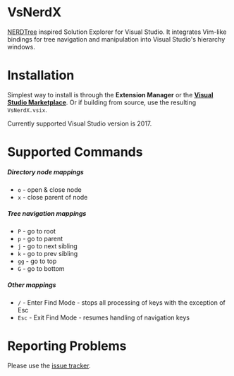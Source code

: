 # VsNerdX
[NERDTree](https://github.com/scrooloose/nerdtree) inspired Solution Explorer for Visual Studio. It integrates Vim-like bindings for tree navigation and manipulation into Visual Studio's hierarchy windows.

# Installation
Simplest way to install is through the **Extension Manager** or the **[Visual Studio Marketplace](https://marketplace.visualstudio.com/items?itemName=mstevius.vs-nerdx-solution-explorer)**.
Or if building from source, use the resulting `VsNerdX.vsix`.

Currently supported Visual Studio version is 2017.

# Supported Commands
##### Directory node mappings
* `o` - open & close node
* `x` - close parent of node
##### Tree navigation mappings
* `P` - go to root
* `p` - go to parent
* `j` -  go to next sibling
* `k` - go to prev sibling
* `gg` - go to top
* `G` -  go to bottom
##### Other mappings
* `/` - Enter Find Mode - stops all processing of keys with the exception of Esc
* `Esc` - Exit Find Mode - resumes handling of navigation keys

# Reporting Problems
Please use the [issue tracker](https://github.com/mstevius/vs-nerdx/issues).
